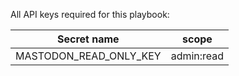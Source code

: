 All API keys required for this playbook:

|Secret name|scope|
|---|---|
|MASTODON_READ_ONLY_KEY|admin:read|
